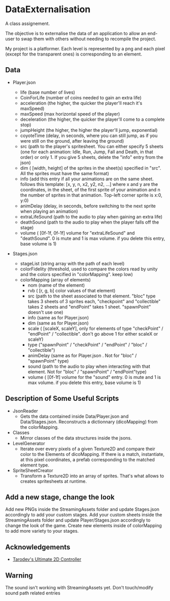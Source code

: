 
# DataExternalisation

A class assignement.

The objective is to externalise the data of an application to allow an end-user to 
swap them with others without needing to recompile the project.

My project is a platformer. Each level is represented by a png and each pixel 
(except for the transparent ones) is corresponding to an element.

## Data
- Player.json
    - life (base number of lives)
    - CoinForLife (number of coins needed to gain an extra life)
    - acceleration (the higher, the quicker the player'll reach it's maxSpeed)
    - maxSpeed (max horizontal speed of the player)
    - deceleration (the higher, the quicker the player'll come to a complete stop)
    - jumpHeight (the higher, the higher the player'll jump, exponential)
    - coyoteTime (delay, in seconds, where you can still jump, as if you were still on the ground, after leaving the ground)
    - src (path to the player's spritesheet. You can either specify 5 sheets (one for each animation: Idle, Run, Jump, Fall and Death, in that order) or only 1. If you give 5 sheets, delete the "info" entry from the json)
    - dim ( [width, height] of the sprites in the sheet(s) specified in "src". All the sprites must have the same format)
    - info (add this entry if all your animations are on the same sheet. follows this template: [x, y, n, x2, y2, n2, ...] where x and y are the coordinates, in the sheet, of the first sprite of your animation and n the number of sprites in that animation. Top-left corner sprite is x:0, y:0)
    - animDelay (delay, in seconds, before switching to the next sprite when playing an animation) 
    - extraLifeSound (path to the audio to play when gaining an extra life)
    - deathSound (path to the audio to play when the player falls off the stage)
    - volume ( [0f-1f, 0f-1f] volume for "extraLifeSound" and "deathSound". 0 is mute and 1 is max volume. if you delete this entry, base volume is 1)
    
- Stages.json
    - stageList (string array with the path of each level)
    - colorFidelity (threshold, used to compare the colors read by unity and the colors specified in "colorMapping". keep low)
    - colorMapping (array of elements)
        - nom (name of the element)
        - rvb ( [r, g, b] color values of that element)
        - src (path to the sheet associated to that element. "bloc" type takes 3 sheets of 3 sprites each, "checkpoint" and "collectible" takes 2 sheets and "endPoint" takes 1 sheet. "spawnPoint" doesn't use one)
        - info (same as for Player.json)
        - dim (same as for Player.json)
        - scale ( [scaleX, scaleY], only for elements of type "checkPoint" / "endPoint" / "collectible". don't go above 1 for either scaleX or scaleY)
        - type ("spawnPoint" / "checkPoint" / "endPoint" / "bloc" / "collectible")
        - animDelay (same as for Player.json . Not for "bloc" / "spawnPoint" type)
        - sound (path to the audio to play when interacting with that element. Not for "bloc" / "spawnPoint" / "endPoint"type)
        - volume ( [0f-1f] volume for the "sound" entry. 0 is mute and 1 is max volume. if you delete this entry, base volume is 1)

## Description of Some Useful Scripts
- JsonReader
    - Gets the data contained inside Data/Player.json and Data/Stages.json. Reconstructs a dictionnary (dicoMapping) from the colorMapping.
- Classes
    - Mirror classes of the data structures inside the jsons.
- LevelGenerator
    - Iterate over every pixels of a given Texture2D and compare their color to the Elements of dicoMapping. If there is a match, instantiate, at this pixel coordinates, a prefab corresponding to the matched element type.
- SpriteSheetCreator
    - Transform a Texture2D into an array of sprites. That's what allows to creates spritesheets at runtime.

## Add a new stage, change the look
Add new PNGs inside the StreamingAssets folder and update Stages.json accordingly to add your custom stages.
Add your custom sheets inside the StreamingAssets folder and update Player/Stages.json accordingly to change the look of the game.
Create new elements inside of colorMapping to add more variety to your stages.

## Acknowledgements

 - [Tarodev's Ultimate 2D Controller](https://github.com/Matthew-J-Spencer/Ultimate-2D-Controller)

## Warning
The sound isn't working with StreamingAssets yet. Don't touch/modify sound path related entries